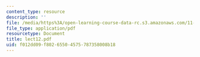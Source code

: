 ```yaml
---
content_type: resource
description: ''
file: /media/https%3A/open-learning-course-data-rc.s3.amazonaws.com/11-947-race-immigration-and-planning-spring-2005/f012dd09f80265504575787358008b18_lect12.pdf
file_type: application/pdf
resourcetype: Document
title: lect12.pdf
uid: f012dd09-f802-6550-4575-787358008b18
---
```

